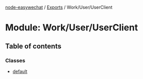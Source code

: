 [node-easywechat](../README.md) / [Exports](../modules.md) / Work/User/UserClient

# Module: Work/User/UserClient

## Table of contents

### Classes

- [default](../classes/Work_User_UserClient.default.md)
